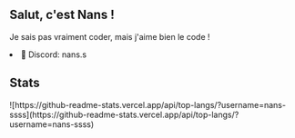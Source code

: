 <h2>Salut, c'est Nans !</h2>

Je sais pas vraiment coder, mais j'aime bien le code !</p>

<li>💬 Discord: nans.s</li>

<h2>Stats</h2>
![https://github-readme-stats.vercel.app/api/top-langs/?username=nans-ssss](https://github-readme-stats.vercel.app/api/top-langs/?username=nans-ssss)
